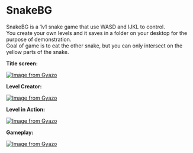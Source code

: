 # SnakeBG

SnakeBG is a 1v1 snake game that use WASD and IJKL to control.  
You create your own levels and it saves in a folder on your desktop for the purpose of demonstration.  
Goal of game is to eat the other snake, but you can only intersect on the yellow parts of the snake.  

**Title screen:**

[![Image from Gyazo](https://i.gyazo.com/d14f655d902c4d80021ecf1edb265752.png)](https://gyazo.com/d14f655d902c4d80021ecf1edb265752)

**Level Creator:**

[![Image from Gyazo](https://i.gyazo.com/10059ec1e0ce7382e10bee7a08f3dc5b.png)](https://gyazo.com/10059ec1e0ce7382e10bee7a08f3dc5b)

**Level in Action:**

[![Image from Gyazo](https://i.gyazo.com/141dc6fc9177b1337d5a0a1da158ad01.png)](https://gyazo.com/141dc6fc9177b1337d5a0a1da158ad01)

**Gameplay:**

[![Image from Gyazo](https://i.gyazo.com/78efef1f5ffe7bb733c8cc63d8179e52.gif)](https://gyazo.com/78efef1f5ffe7bb733c8cc63d8179e52)

